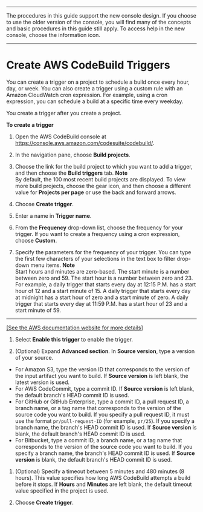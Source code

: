 --------

 The procedures in this guide support the new console design\. If you choose to use the older version of the console, you will find many of the concepts and basic procedures in this guide still apply\. To access help in the new console, choose the information icon\.

--------

# Create AWS CodeBuild Triggers<a name="trigger-create"></a>

 You can create a trigger on a project to schedule a build once every hour, day, or week\. You can also create a trigger using a custom rule with an Amazon CloudWatch cron expression\. For example, using a cron expression, you can schedule a build at a specific time every weekday\. 

 You create a trigger after you create a project\. 

**To create a trigger** 

1. Open the AWS CodeBuild console at [https://console\.aws\.amazon\.com/codesuite/codebuild/](https://console.aws.amazon.com/codesuite/codebuild/)\.

1. In the navigation pane, choose **Build projects**\.

1. Choose the link for the build project to which you want to add a trigger, and then choose the **Build triggers** tab\.
**Note**  
By default, the 100 most recent build projects are displayed\. To view more build projects, choose the gear icon, and then choose a different value for **Projects per page** or use the back and forward arrows\.

1. Choose **Create trigger**\.

1. Enter a name in **Trigger name**\.

1. From the **Frequency** drop\-down list, choose the frequency for your trigger\. If you want to create a frequency using a cron expression, choose **Custom**\.

1. Specify the parameters for the frequency of your trigger\. You can type the first few characters of your selections in the text box to filter drop\-down menu items\.
**Note**  
 Start hours and minutes are zero\-based\. The start minute is a number between zero and 59\. The start hour is a number between zero and 23\. For example, a daily trigger that starts every day at 12:15 P\.M\. has a start hour of 12 and a start minute of 15\. A daily trigger that starts every day at midnight has a start hour of zero and a start minute of zero\. A daily trigger that starts every day at 11:59 P\.M\. has a start hour of 23 and a start minute of 59\.   
****    
[\[See the AWS documentation website for more details\]](http://docs.aws.amazon.com/codebuild/latest/userguide/trigger-create.html)

1.  Select **Enable this trigger** to enable the trigger\. 

1.  \(Optional\) Expand **Advanced section**\. In **Source version**, type a version of your source\. 
   +  For Amazon S3, type the version ID that corresponds to the version of the input artifact you want to build\. If **Source version** is left blank, the latest version is used\. 
   +  For AWS CodeCommit, type a commit ID\. If **Source version** is left blank, the default branch's HEAD commit ID is used\. 
   + For GitHub or GitHub Enterprise, type a commit ID, a pull request ID, a branch name, or a tag name that corresponds to the version of the source code you want to build\. If you specify a pull request ID, it must use the format `pr/pull-request-ID` \(for example, `pr/25`\)\. If you specify a branch name, the branch's HEAD commit ID is used\. If **Source version** is blank, the default branch's HEAD commit ID is used\.
   + For Bitbucket, type a commit ID, a branch name, or a tag name that corresponds to the version of the source code you want to build\. If you specify a branch name, the branch's HEAD commit ID is used\. If **Source version** is blank, the default branch's HEAD commit ID is used\.

1. \(Optional\) Specify a timeout between 5 minutes and 480 minutes \(8 hours\)\. This value specifies how long AWS CodeBuild attempts a build before it stops\. If **Hours** and **Minutes** are left blank, the default timeout value specified in the project is used\. 

1. Choose **Create trigger**\.